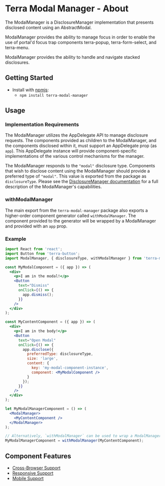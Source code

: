 # Terra Modal Manager - About

The ModalManager is a DisclosureManager implementation that presents disclosed content using an AbstractModal.

ModalManager provides the ability to manage focus in order to enable the use of portal'd focus trap components terra-popup, terra-form-select, and terra-menu.

ModalManager provides the ability to handle and navigate stacked disclosures.

## Getting Started

- Install with [npmjs](https://www.npmjs.com):
  - `npm install terra-modal-manager`

## Usage

### Implementation Requirements

The ModalManager utilizes the AppDelegate API to manage disclosure requests. The components provided as children to the ModalManager, and the components disclosed within it, must support an AppDelegate prop (as `app`). This AppDelegate instance will provide component-specific implementations of the various control mechanisms for the manager.

The ModalManager responds to the `"modal"` disclosure type. Components that wish to disclose content using the ModalManager should provide a preferred type of `"modal"`. This value is exported from the package as `disclosureType`. Please see the [DisclosureManager documentation](http://engineering.cerner.com/terra-framework/#/site/components/disclosure-manager/index) for a full description of the ModalManager's capabilities.

### withModalManager

The main export from the `terra-modal-manager` package also exports a higher-order component generator called `withModalManager`. The component provided to the generator will be wrapped by a ModalManager and provided with an `app` prop.

### Example

```jsx
import React from 'react';
import Button from 'terra-button';
import ModalManager, { disclosureType, withModalManager } from 'terra-modal-manager';

const MyModalComponent = ({ app }) => (
  <div>
    <p>I am in the modal!</p>
    <Button
      text="Dismiss"
      onClick={() => {
        app.dismiss();
      }}
    />
  </div>
);

const MyContentComponent = ({ app }) => (
  <div>
    <p>I am in the body!</p>
    <Button
      text="Open Modal"
      onClick={() => {
        app.disclose({
          preferredType: disclosureType,
          size: 'large',
          content: {
            key: 'my-modal-component-instance',
            component: <MyModalComponent />
          }
        });
      }}
    />
  </div>
);

let MyModalManagerComponent = () => (
  <ModalManager>
    <MyContentComponent />
  </ModalManager>
);

// Alternatively, `withModalManager` can be used to wrap a ModalManager around MyContentComponent automatically.
MyModalManagerComponent = withModalManager(MyContentComponent);

```

## Component Features
* [Cross-Browser Support](https://github.com/cerner/terra-ui/blob/master/src/terra-dev-site/contributing/ComponentStandards.e.contributing.md#cross-browser-support)
* [Responsive Support](https://github.com/cerner/terra-ui/blob/master/src/terra-dev-site/contributing/ComponentStandards.e.contributing.md#responsive-support)
* [Mobile Support](https://github.com/cerner/terra-ui/blob/master/src/terra-dev-site/contributing/ComponentStandards.e.contributing.md#mobile-support)

[1]: https://github.com/cerner/terra-core/tree/master/packages/terra-content-container/docs
[2]: https://github.com/cerner/terra-core/tree/master/packages/terra-dialog/docs
